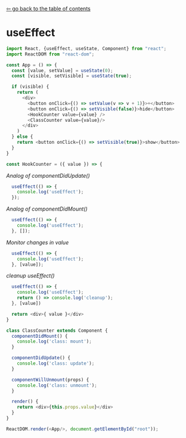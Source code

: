 [&#8678; go back to the table of contents](../../README.md)
# useEffect
```js
import React, {useEffect, useState, Component} from "react";
import ReactDOM from "react-dom";

const App = () => {
  const [value, setValue] = useState(0);
  const [visible, setVisible] = useState(true);

  if (visible) {
    return (
      <div>
        <button onClick={() => setValue(v => v + 1)}>+</button>
        <button onClick={() => setVisible(false)}>hide</button>
        <HookCounter value={value} />
        <ClassCounter value={value}/>
      </div>
    )
  } else {
    return <button onClick={() => setVisible(true)}>show</button>
  }
}

const HookCounter = ({ value }) => {
```
*Analog of componentDidUpdate()*
```js
  useEffect(() => {
    console.log('useEffect');
  });
```
*Analog of componentDidMount()*
```js
  useEffect(() => {
    console.log('useEffect');
  }, []);
```
*Monitor changes in value*
```js
  useEffect(() => {
    console.log('useEffect');
  }, [value]);
```
*cleanup useEffect()*
```js
  useEffect(() => {
    console.log('useEffect');
    return () => console.log('cleanup');
  }, [value])
```
```js
  return <div>{ value }</div>
}

class ClassCounter extends Component {
  componentDidMount() {
    console.log('class: mount');
  }

  componentDidUpdate() {
    console.log('class: update');
  }

  componentWillUnmount(props) {
    console.log('class: unmount');
  }

  render() {
    return <div>{this.props.value}</div>
  }
}

ReactDOM.render(<App/>, document.getElementById("root"));
```
